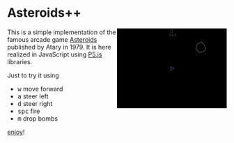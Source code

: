 # Asteroids++

<img align="right" width="50%" src="assets/play.gif"/>

This is a simple implementation of the famous arcade game [Asteroids](https://en.wikipedia.org/wiki/Asteroids_%28video_game%29) published by Atary in 1979. It is here realized in JavaScript using [P5.js](https://p5js.org/) libraries.

Just to try it using

+ <kbd>w</kbd> move forward
+ <kbd>a</kbd> steer left
+ <kbd>d</kbd> steer right
+ <kbd>spc</kbd> fire
+ <kbd>m</kbd> drop bombs

[enjoy](https://matteogiorgi.github.io/asteroids_plus_plus/src)!
